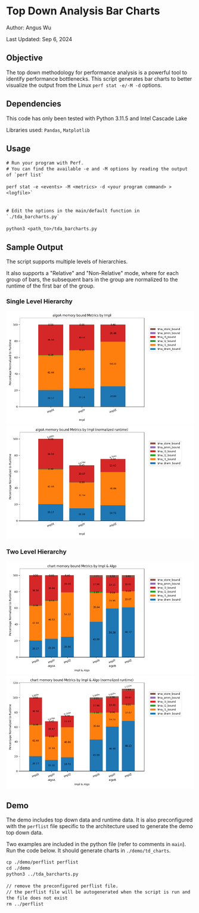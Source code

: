 # Top Down Analysis Bar Charts

Author: Angus Wu

Last Updated: Sep 6, 2024

## Objective

The top down methodology for performance analysis is a powerful tool to identify performance bottlenecks.
This script generates bar charts to better visualize the output from the Linux `perf stat -e/-M -d` options.


## Dependencies

This code has only been tested with Python 3.11.5 and Intel Cascade Lake

Libraries used: `Pandas`, `Matplotlib`


## Usage

```
# Run your program with Perf.
# You can find the available -e and -M options by reading the output of `perf list`

perf stat -e <events> -M <metrics> -d <your program command> > <logfile>`


# Edit the options in the main/default function in `./tda_barcharts.py`

python3 <path_to>/tda_barcharts.py
```


## Sample Output

The script supports multiple levels of hierarchies.

It also supports a "Relative" and "Non-Relative" mode, where for each group of bars, the subsequent bars in the group are normalized to the runtime of the first bar of the group.

### Single Level Hierarchy
![Single Non-relative](./demo/readmeincl/sample_single_nonrelative.png "Single Non-relative") ![Single Relative](./demo/readmeincl/sample_single_relative.png "Single Relative")

### Two Level Hierarchy
![Single Non-relative](./demo/readmeincl/sample_hierarchical_nonrelative.png "Single Non-relative") ![Single Relative](./demo/readmeincl/sample_hierarchical_relative.png "Single Relative")


## Demo

The demo includes top down data and runtime data. It is also preconfigured with the `perflist` file specific to the architecture used to generate the demo top down data.

Two examples are included in the python file (refer to comments in `main`). Run the code below. It should generate charts in `./demo/td_charts`.

```
cp ./demo/perflist perflist
cd ./demo
python3 ../tda_barcharts.py

// remove the preconfigured perflist file.
// the perflist file will be autogenerated when the script is run and the file does not exist
rm ../perflist
```